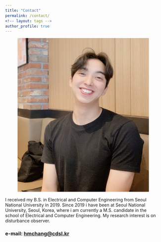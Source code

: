 ```yaml
---
title: "Contact"
permalink: /contact/
<!-- layout: tags -->
author_profile: true
---
```


<figure>
  <img src="/assets/images/me.jpg" alt="this is a placeholder image">
</figure>

I received my B.S. in Electrical and Computer Engineering from Seoul National University in 2019. Since 2019 i have been at Seoul National University, Seoul, Korea, where i am currently a M.S. candidate in the school of Electrical and Computer Engineering. My research interest is on disturbance observer.

### e-mail: hmchang@cdsl.kr
